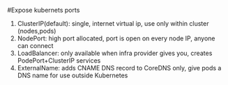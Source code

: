 #Expose kubernets ports

1. ClusterIP(default): single, internet virtual ip, use only within cluster (nodes,pods)
2. NodePort: high port allocated, port is open on every node IP, anyone can connect
3. LoadBalancer: only available when infra provider gives you, creates PodePort+ClusterIP services
4. ExternalName: adds CNAME DNS record to CoreDNS only, give pods a DNS name for use outside Kubernetes